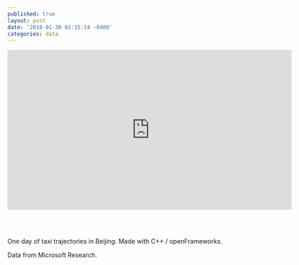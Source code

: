 ```yaml
---
published: true
layout: post
date: '2018-01-30 01:15:14 -0400'
categories: data
---
```

<iframe src="https://player.vimeo.com/video/253442061" width="640" height="360" frameborder="0" webkitallowfullscreen mozallowfullscreen allowfullscreen></iframe>

<br><br>

One day of taxi trajectories in Beijing. Made with C++ / openFrameworks.

Data from Microsoft Research.